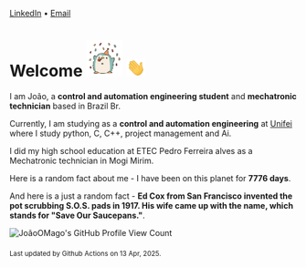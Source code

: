 [LinkedIn](https://www.linkedin.com/in/joão-pedro-gozzoli-b95641301/) &bull;
[Email](joaopedrogozzoli@gmail.com)

# Welcome <img src="happy.gif" height="64px" /> <img src="wave.gif" height="32px" />

I am João, a  **control and automation engineering student** and **mechatronic technician** based in Brazil Br.

Currently, I am studying as a **control and automation engineering** at [Unifei](https://unifei.edu.br) where I study python, C, C++, project management and Ai.

I did my high school education at ETEC Pedro Ferreira alves as a Mechatronic technician in Mogi Mirim.

Here is a random fact about me - I have been on this planet for **7776 days**.

And here is a just a random fact -  **Ed Cox from San Francisco invented the pot scrubbing S.O.S. pads in 1917. His wife came up with the name, which stands for "Save Our Saucepans."**.

![JoãoOMago's GitHub Profile View Count](https://komarev.com/ghpvc/?username=JoaoOMago)

<sub>Last updated by Github Actions on 13 Apr, 2025.</sub>
